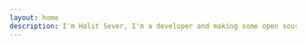 ```yaml
---
layout: home
description: I'm Halit Sever, I'm a developer and making some open source projects for learning some stuff. This my personal website for contact and writing articles.
---
```

